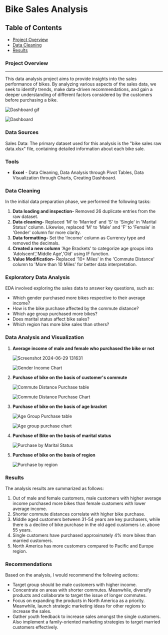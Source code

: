 # Bike Sales Analysis

## Table of Contents
- [Project Overview](#project-overview)
- [Data Cleaning](#data-cleaning)
- [Results](#results)

### Project Overview
---
This data analysis project aims to provide insights into the sales performance of bikes. By analyzing various aspects of the sales data, we seek to identify trends, make data-driven recommendations, and gain a deeper understanding of different factors considered by the customers before purchasing a bike.

  ![Dashboard gif](https://github.com/aditi-tiwary/Bikes-Sales-Analysis/assets/149948622/adba5d11-7b45-4241-b13c-7abd773c196f)

  ![Dashboard](https://github.com/aditi-tiwary/Bikes-Sales-Analysis/assets/149948622/b64763cb-d383-4d99-89d9-7c0719f34ccf)

 
### Data Sources
Sales Data: The primary dataset used for this analysis is the "bike sales raw data.xlsx" file, containing detailed information about each bike sale.


### Tools
- **Excel** - Data Cleaning, Data Analysis through Pivot Tables, Data Visualization through Charts, Creating Dashboard.


### Data Cleaning
In the initial data preparation phase, we performed the following tasks:
1. **Data loading and inspection-** Removed 26 duplicate entries from the raw dataset.
2. **Data cleaning-** Replaced 'M' to 'Married' and 'S' to 'Single' in 'Marital Status' column. Likewise, replaced 'M' to 'Male' and 'F' to 'Female' in 'Gender' column for more clarity.
3. **Data formatting-** Set the 'Income' column as Currency type and removed the decimals.
4. **Created a new column** 'Age Brackets' to categorize age groups into 'Adolscent','Middle Age','Old' using IF function.
5. **Value Modification-** Replaced '10+ Miles' in the 'Commute Distance' column to 'More than 10 Miles' for better data interpretation.


### Exploratory Data Analysis
EDA involved exploring the sales data to answer key questions, such as:

- Which gender purchased more bikes respective to their average income?
- How is the bike purchase affected by the commute distance?
- Which age group purchased more bikes?
- Does marital status affect bike sales?
- Which region has more bike sales than others?


### Data Analysis and Visualization

1. **Average income of male and female who purchased the bike or not**
   
    ![Screenshot 2024-06-29 131631](https://github.com/aditi-tiwary/Bikes-Sales-Analysis/assets/149948622/5baef732-ac7b-45bc-af39-25a553fd608f)

   ![Gender   Income Chart](https://github.com/aditi-tiwary/Bikes-Sales-Analysis/assets/149948622/acec54b1-056e-4589-b46b-671aedfc5edf)


2. **Purchase of bike on the basis of customer's commute**

   ![Commute Distance   Purchase table](https://github.com/aditi-tiwary/Bikes-Sales-Analysis/assets/149948622/b30fbea7-33e0-4520-b68c-0b9693c851a6)

   ![Commute Distance   Purchase Chart](https://github.com/aditi-tiwary/Bikes-Sales-Analysis/assets/149948622/4bb5bc02-824e-4b93-93a1-0f8c934fc356)


3. **Purchase of bike on the basis of age bracket**

   ![Age Group   Purchase table](https://github.com/aditi-tiwary/Bikes-Sales-Analysis/assets/149948622/d7b5ac34-54a4-44e5-9f12-926aa95779e7)

   ![Age group   purchase chart](https://github.com/aditi-tiwary/Bikes-Sales-Analysis/assets/149948622/b06a4822-8b34-46bc-845e-484d1c0342c1)


4. **Purchase of Bike on the basis of marital status**

   ![Purchase by Marital Status](https://github.com/aditi-tiwary/Bikes-Sales-Analysis/assets/149948622/1adc057e-c724-471a-91ed-a110f308d947)


5. **Purchase of bike on the basis of region**

   ![Purchase by region](https://github.com/aditi-tiwary/Bikes-Sales-Analysis/assets/149948622/3fd40a09-1f75-4950-9446-f98811d67b17)


### Results
The analysis results are summarized as follows:
1. Out of male and female customers, male customers with higher average income purchased more bikes than female customers with lower average income.
2. Shorter commute distances correlate with higher bike purchase.
3. Middle aged customers between 31-54 years are key purchasers, while there is a decline of bike purchase in the old aged customers i.e. above 55 years.
4. Single customers have purchased approximately 4% more bikes than married customers.
5. North America has more customers compared to Pacific and Europe region.


### Recommendations
Based on the analysis, I would recommend the following actions:
- Target group should be male customers with higher income.
- Concentrate on areas with shorter commutes. Meanwhile, diversify products and collaborate to target the issue of longer commutes. 
- Focus on expanding the products in North America as a priority. Meanwhile, launch strategic marketing ideas for other regions to increase the sales.
- Gather youth feedback to increase sales amongst the single customers. Also implement a family-oriented marketing strategies to target married customers effectively.
